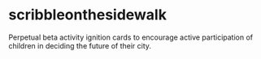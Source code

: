 # scribbleonthesidewalk
Perpetual beta activity ignition cards to encourage active participation of children in deciding the future of their city.
